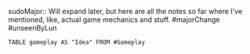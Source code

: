 sudoMajor:: Will expand later, but here are all the notes so far where I've mentioned, like, actual game mechanics and stuff.
#majorChange #unseenByLun 

```dataview
TABLE gameplay AS "Idea" FROM #Gameplay 
```
